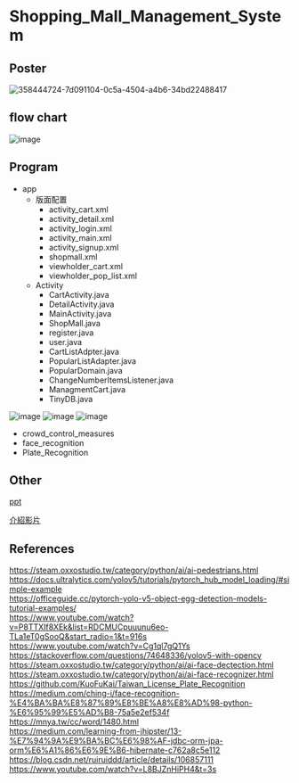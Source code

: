 # Shopping_Mall_Management_System

## Poster
![358444724-7d091104-0c5a-4504-a4b6-34bd22488417](https://github.com/user-attachments/assets/544f5145-1b47-4f53-924c-aec0aab1f67d)

## flow chart
![image](https://github.com/user-attachments/assets/708ff8c5-b2f4-43e5-b131-93785939f37b)

## Program
 - app
   - 版面配置
     - activity_cart.xml
     - activity_detail.xml
     - activity_login.xml
     - activity_main.xml
     - activity_signup.xml
     - shopmall.xml
     - viewholder_cart.xml
     - viewholder_pop_list.xml
   - Activity
     - CartActivity.java
     - DetailActivity.java
     - MainActivity.java
     - ShopMall.java
     - register.java
     - user.java
     - CartListAdpter.java
     - PopularListAdapter.java
     - PopularDomain.java
     - ChangeNumberItemsListener.java
     - ManagmentCart.java
     - TinyDB.java

![image](https://github.com/user-attachments/assets/3814a6d9-f710-4229-811c-e315dcb5893f)
![image](https://github.com/user-attachments/assets/11df371d-973e-450a-9155-8a8efa67e412)
![image](https://github.com/user-attachments/assets/85e0aeb4-84ad-497b-88fe-cf46155d72ff)

 - crowd_control_measures
 - face_recognition
 - Plate_Recognition

## Other
[ppt](https://www.canva.com/design/DAGN4gHRa-k/xEfGHS3Y4z48jt64TkKpsQ/view?utm_content=DAGN4gHRa-k&utm_campaign=designshare&utm_medium=link&utm_source=editor)  

[介紹影片](https://youtu.be/YWhE3PqiZvQ)

## References
https://steam.oxxostudio.tw/category/python/ai/ai-pedestrians.html  
https://docs.ultralytics.com/yolov5/tutorials/pytorch_hub_model_loading/#simple-example  
https://officeguide.cc/pytorch-yolo-v5-object-egg-detection-models-tutorial-examples/  
https://www.youtube.com/watch?v=P8TTXIf8XEk&list=RDCMUCpuuunu6eo-TLa1eT0gSooQ&start_radio=1&t=916s  
https://www.youtube.com/watch?v=Cg1ql7gQ1Ys  
https://stackoverflow.com/questions/74648336/yolov5-with-opencv  
https://steam.oxxostudio.tw/category/python/ai/ai-face-dectection.html  
https://steam.oxxostudio.tw/category/python/ai/ai-face-recognizer.html  
https://github.com/KuoFuKai/Taiwan_License_Plate_Recognition  
https://medium.com/ching-i/face-recognition-%E4%BA%BA%E8%87%89%E8%BE%A8%E8%AD%98-python-%E6%95%99%E5%AD%B8-75a5e2ef534f  
https://mnya.tw/cc/word/1480.html  
https://medium.com/learning-from-jhipster/13-%E7%94%9A%E9%BA%BC%E6%98%AF-jdbc-orm-jpa-orm%E6%A1%86%E6%9E%B6-hibernate-c762a8c5e112  
https://blog.csdn.net/ruiruiddd/article/details/106857111  
https://www.youtube.com/watch?v=L8BJZnHiPH4&t=3s  
